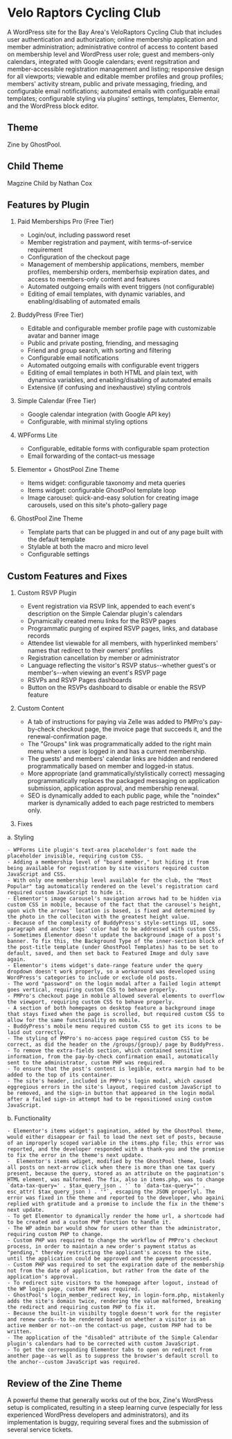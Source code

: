 # Velo Raptors Cycling Club

A WordPress site for the Bay Area's VeloRaptors Cycling Club that includes user authentication and authorization; online membership application and member administration; administrative control of access to content based on membership level and WordPress user role; guest and members-only calendars, integrated with Google calendars; event regsitration and member-accessible registration management and listing; responsive design for all viewports; viewable and editable member profiles and group profiles; members' activity stream, public and private messaging, frieding, and configurable email notifications; automated emails with configurable email templates; configurable styling via plugins' settings, templates, Elementor, and the WordPress block editor.

## Theme

Zine by GhostPool.

## Child Theme

Magzine Child by Nathan Cox

## Features by Plugin

1. Paid Memberships Pro (Free Tier)

    - Login/out, including password reset
    - Member registration and payment, witih terms-of-service requirement
    - Configuration of the checkout page
    - Management of membership applications, members, member profiles, membership orders, memberhsip expiration dates, and access to members-only content and features
    - Automated outgoing emails with event triggers (not configurable)
    - Editing of email templates, with dynamic variables, and enabling/disabling of automated emails

2. BuddyPress (Free Tier)

    - Editable and configurable member profile page with customizable avatar and banner image
    - Public and private posting, friending, and messaging
    - Friend and group search, with sorting and filtering
    - Configurable email notifications
    - Automated outgoing emails with configurable event triggers
    - Editing of email templates in both HTML and plain text, with dynamica variables, and enabling/disabling of automated emails
    - Extensive (if confusing and inexhaustive) styling controls

3. Simple Calendar (Free Tier)

    - Google calendar integration (with Google API key)
    - Configurable, with minimal styling options

4. WPForms Lite

    - Configurable, editable forms with configurable spam protection
    - Email forwarding of the contact-us message

5. Elementor + GhostPool Zine Theme

    - Items widget: configurable taxonomy and meta queries
    - Items widget: configurable GhostPool template loop
    - Image carousel: quick-and-easy solution for creating image carousels, used on this site's photo-gallery page

6. GhostPool Zine Theme

    - Template parts that can be plugged in and out of any page built with the default template
    - Stylable at both the macro and micro level
    - Configurable settings

## Custom Features and Fixes

1. Custom RSVP Plugin

    - Event registration via RSVP link, appended to each event's description on the Simple Calendar plugin's calendars
    - Dynamically created menu links for the RSVP pages
    - Programmatic purging of expired RSVP pages, links, and database records
    - Attendee list viewable for all members, with hyperlinked members' names that redirect to their owners' profiles
    - Registration cancellation by member or administrator
    - Language reflecting the visitor's RSVP status--whether guest's or member's--when viewing an event's RSVP page
    - RSVPs and RSVP Pages dashboards
    - Button on the RSVPs dashboard to disable or enable the RSVP feature

2. Custom Content

    - A tab of instructions for paying via Zelle was added to PMPro's pay-by-check checkout page, the invoice page that succeeds it, and the renewal-confirmation page.
    - The "Groups" link was programmatically added to the right main menu when a user is logged in and has a current membership.
    - The guests' and members' calendar links are hidden and rendered programmatically based on member and logged-in status.
    - More appropriate (and grammatically/stylistically correct) messaging programmatically replaces the packaged messaging on application submission, application approval, and membership renewal.
    - SEO is dynamically added to each public page, while the "noindex" marker is dynamically added to each page restricted to members only.

3. Fixes

  a. Styling

    - WPForms Lite plugin's text-area placeholder's font made the placeholder invisible, requiring custom CSS.
    - Adding a membership level of "board member," but hiding it from being available for registration by site visitors required custom JavaScript and CSS.
    - With only one membership level available for the club, the "Most Popular" tag automatically rendered on the level's registration card required custom JavaScript to hide it.
    - Elementor's image carousel's navigation arrows had to be hidden via custom CSS in mobile, because of the fact that the carousel's height, upon wich the arrows' location is based, is fixed and determined by the photo in the colleciton with the greatest height value.
    - Because of the complexity of BuddyPress's style-settings UI, some paragraph and anchor tags' color had to be addressed with custom CSS.
    - Sometimes Elementor doesn't update the background image of a post's banner. To fix this, the Background Type of the inner-section block of the post-title template (under GhostPool Templates) has to be set to default, saved, and then set back to Featured Image and duly save again.
    - Elementor's items widget's date-range feature under the query dropdown doesn't work properly, so a workaround was developed using WordPress's categories to include or exclude old posts.
    - The word "password" on the login modal after a failed login attempt goes vertical, requiring custom CSS to behave properly.
    - PMPro's checkout page in mobile allowed several elements to overflow the viewport, requiring custom CSS to behave properly.
    - A section of both homepages on desktop feature a background image that stays fixed when the page is scrolled, but required custom CSS to allow for the same functionality on mobile.
    - BuddyPress's mobile menu required custom CSS to get its icons to be laid out correctly.
    - The styling of PMPro's no-access page required custom CSS to be correct, as did the header on the /groups/{group}/ page by BuddyPress.
    - To remove the extra-fields section, which contained sensitive information, from the pay-by-check confirmation email, automatically sent to the administrator, custom PHP was required.
    - To ensure that the post's content is legible, extra margin had to be added to the top of its container.
    - The site's header, included in PMPro's login modal, which caused eggregious errors in the site's layout, required custom JavaScript to be removed, and the sign-in button that appeared in the login modal after a failed sign-in attempt had to be repositioned using custom JavaScript.
      
  b. Functionality

    - Elementor's items widget's pagination, added by the GhostPool theme, would either disappear or fail to load the next set of posts, because of an improperly scoped variable in the items.php file; this error was reported, and the developer responded with a thank-you and the promise to fix the error in the theme's next update.
    -  Elementor's items wdiget, modified by the GhostPool theme, loads all posts on next-arrow click when there is more than one tax query present, because the query, stored as an attribute on the pagination's HTML element, was malformed. The fix, also in items.php, was to change `data-tax-query=' . $tax_query_json . '` to `data-tax-query="' . esc_attr( $tax_query_json ) . '"`, escaping the JSON properlyl. The error was fixed in the theme and reported to the developer, who againi replied with gratitude and a promise to include the fix in the theme's next update.
    - To get Elementor to dynamically render the home url, a shortcode had to be created and a custom PHP function to handle it.
    - The WP admin bar would show for users other than the administrator, requiring custom PHP to change.
    - Custom PHP was required to change the workflow of PMPro's checkout process, in order to maintain a new order's payment status as "pending," thereby restricting the applicant's access to the site, until the application could be approved and the payment processed.
    - Custom PHP was required to set the expiration date of the membership not from the date of application, but rather from the date of the application's approval.
    - To redirect site visitors to the homepage after logout, instead of the WP login page, custom PHP was required.
    - GhostPool's login_member_redirect key, in login-form.php, mistakenly adds the site's domain twice, rendering the value malformed, breaking the redirect and requiring custom PHP to fix it.
    - Because the built-in visibilty toggle doesn't work for the register and renew cards--to be rendered based on whether a visitor is an active member or not--on the contact-us page, custom PHP had to be written.
    - The application of the "disabled" attribute of the Simple Calendar plugin's calendars had to be corrected with custom JavaScript.
    - To get the corresponding Elementor tabs to open on redirect from another page--as well as to suppress the browser's default scroll to the anchor--custom JavaScript was required.

## Review of the Zine Theme

A powerful theme that generally works out of the box, Zine's WordPress setup is complicated, resulting in a steep learning curve (especially for less experienced WordPress developers and administrators), and its implementation is buggy, requiring several fixes and the submission of several service tickets.
